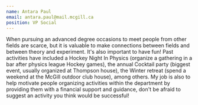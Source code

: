 ```yaml
---
name: Antara Paul
email: antara.paul@mail.mcgill.ca
position: VP Social
---
```


When pursuing an advanced degree occasions to meet people from other fields are scarce, but it is valuable to make connections between fields and between theory and experiment. It's also important to have fun! Past activities have included a Hockey Night In Physics (organize a gathering in a bar after physics league Hockey games), the annual Cocktail party (biggest event, usually organized at Thompson house), the Winter retreat (spend a weekend at the McGill outdoor club house), among others. My job is also to help motivate people organizing activities within the department by providing them with a financial support and guidance, don't be afraid to suggest an activity you think would be successful!
